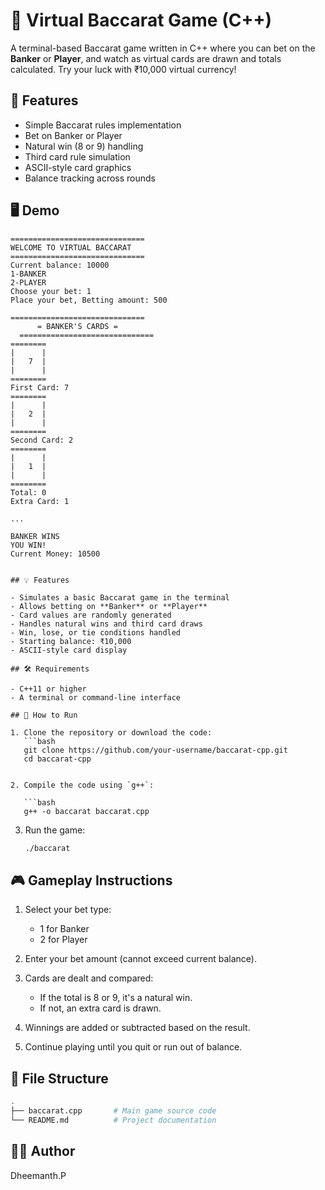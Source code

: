 # 🎴 Virtual Baccarat Game (C++)

A terminal-based Baccarat game written in C++ where you can bet on the **Banker** or **Player**, and watch as virtual cards are drawn and totals calculated. Try your luck with ₹10,000 virtual currency!

## 📌 Features

- Simple Baccarat rules implementation
- Bet on Banker or Player
- Natural win (8 or 9) handling
- Third card rule simulation
- ASCII-style card graphics
- Balance tracking across rounds

## 🖥️ Demo

```text
==============================
WELCOME TO VIRTUAL BACCARAT
==============================
Current balance: 10000
1-BANKER 
2-PLAYER 
Choose your bet: 1
Place your bet, Betting amount: 500

==============================
      = BANKER'S CARDS =
  ==============================
========
|      |
|   7  |
|      |
========
First Card: 7
========
|      |
|   2  |
|      |
========
Second Card: 2
========
|      |
|   1  |
|      |
========
Total: 0  
Extra Card: 1

...

BANKER WINS
YOU WIN!
Current Money: 10500


## 💡 Features

- Simulates a basic Baccarat game in the terminal
- Allows betting on **Banker** or **Player**
- Card values are randomly generated
- Handles natural wins and third card draws
- Win, lose, or tie conditions handled
- Starting balance: ₹10,000
- ASCII-style card display

## 🛠️ Requirements

- C++11 or higher
- A terminal or command-line interface

## 🚀 How to Run

1. Clone the repository or download the code:
   ```bash
   git clone https://github.com/your-username/baccarat-cpp.git
   cd baccarat-cpp


2. Compile the code using `g++`:

   ```bash
   g++ -o baccarat baccarat.cpp
   ```

3. Run the game:

   ```bash
   ./baccarat
   ```

## 🎮 Gameplay Instructions

1. Select your bet type:

   * 1 for Banker
   * 2 for Player

2. Enter your bet amount (cannot exceed current balance).

3. Cards are dealt and compared:

   * If the total is 8 or 9, it's a natural win.
   * If not, an extra card is drawn.

4. Winnings are added or subtracted based on the result.

5. Continue playing until you quit or run out of balance.

## 📁 File Structure

```bash
.
├── baccarat.cpp       # Main game source code
└── README.md          # Project documentation
```

## 🧑‍💻 Author

Dheemanth.P

